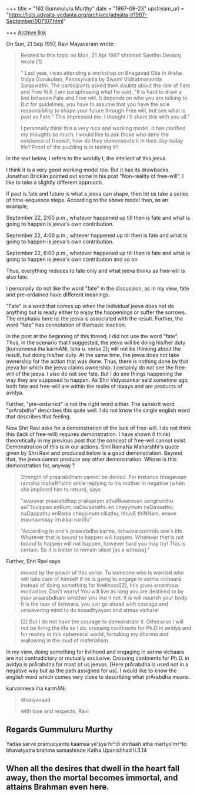 +++
title = "162 Gummuluru Murthy"
date = "1997-09-23"
upstream_url = "https://lists.advaita-vedanta.org/archives/advaita-l/1997-September/007107.html"

+++
[Archive link](https://lists.advaita-vedanta.org/archives/advaita-l/1997-September/007107.html)

On Sun, 21 Sep 1997, Ravi Mayavaram wrote:

>
> Related to  this topic on Mon, 21 Apr 1997 shriimati Savithri Devaraj
> wrote [1]
>
> " Last year, i was attending a workshop on Bhagavad Gita in Arsha
> Vidya Gurukulam, Pennsylvania by Swami Viditatmananda Saraswathi.  The
> participants asked their doubts about the role of Fate and Free Will.
> I am paraphrasing what he said.  "It is hard to draw a line between
> Fate and Free will.  It depends on who you are talking to.  But for
> guidelines, you have to assume that you have the sole responsibility
> to shape your future through Free will, but see what is past as Fate."
> This impressed me.  I thought i'll share this with you all."
>
> I personally think this a very nice and working model. It has
> clarified my thoughts so much. I would like to ask those who deny the
> existence of freewill, how do they demonstrate it in their day-today
> life? Proof of the pudding is in tasting it!!
>

In the text below, I refers to the worldly I, the intellect of this
jeeva.

I think it is a very good working model too. But it has its drawbacks.
Jonathan Bricklin pointed out some in his post "Non-reality of free-will".
I like to take a slightly different approach.

If past is fate and future is what a jeeva can shape, then let us take a
series of time-sequence steps. According to the above model then, as an
example,

September 22, 2:00 p.m., whatever happened up till then is fate and what
is going to happen is jeeva's own contribution.

September 22, 4:00 p.m., whtever happened up till then is fate and what
is going to happen is jeeva's own contribution.

September 22, 6:00 p.m., whatever happened up till then is fate and what
is going to happen is jeeva's own contribution  and so on

Thus, everything reduces to fate only and what jeeva thinks as free-will
is also fate.

I personally do not like the word "fate" in the discussion, as in my
view, fate and pre-ordained have different meanings.

"Fate" is a word that comes up when the individual jeeva does not do
anything but is ready either to enjoy the happenings or suffer the
sorrows. The emphasis here is: the jeeva is associated with the result.
Further, the word "fate" has connotation of thamasic inaction.

In the post at the beginning of this thread, I did not use the word
"fate". Thus, in the scenario that I suggested, the jeeva will be doing
his/her duty [kurvanneva iha karmANi,  Isha u. verse 2]; will not be
thinking about the result, but doing his/her duty. At the same time, the
jeeva does not take ownership for the action that was done. Thus, there is
nothing done by that jeeva for which the jeeva claims ownership. I
certainly do not see the free-will of the jeeva. I also do not see fate.
But I do see things happening the way they are supposed to happen. As
Shri Vidyasankar said sometime ago, both fate and free-will are within
the realm of maaya and are products of avidya.

Further, "pre-ordained" is not the right word either. The sanskrit word
"prArabdha" describes this quite well. I do not know the single english
word that describes that feeling.

Now Shri Ravi asks for a demonstration of the lack of free-will. I do not
think this (lack of free-will) requires demonstration. I have shown
(I think) theoretically in my previous post that the concept of free-will
cannot exist. Demonstration of this is in our actions. Shri RamaNa
Maharshhi's quote given by Shri Ravi and produced below is a good
demonstration. Beyond that, the jeeva cannot produce any other
demonstration. Whose is this demonstration for, anyway ?

> Strength of praarabdham cannot be denied. For instance bhagavaan ramaNa
> mahaR^ishhi while replying to his mother in negative (when she
> implored him to return), says
>
> "avaravar praarabdhap prakaaram athaRkaanavan aangirunthu aaTTuvippan
> enRum; naDavaatathu en cheyyinum naDavaathu; naDappathu enRadai
> cheyyinum nillathu; ithuvE thiNNam. enave maunaamaay irrukkai nanRu"
>
>
> "According to one's praarabdha karma, iishwara controls one's
> life. Whatever that is bound to happen will happen. Whatever that is
> not bound to happen will not happen, however hard you may try! This is
> certain. So it is better to remain silent [as a witness]."
>

Further, Shri Ravi says

> moved by the power of this verse. To someone who is worried who will
> take care of himself if he is going to engage in aatma vichaara
> instead of doing something for livelihood[2], this gives enormous
> motivation. Don't worry! You will live as long you are destined to by
> your praarabdham whether you like it not. It is will nourish your
> body. It is the task of iishwara, you just go ahead with courage and
> unwavering mind to do svaadhyayam and atmaa vichara!
>

> [2] But I do not have the courage to demonstrate it. Otherwise I will
> not be living the life as I do, crossing continents for Ph.D in avidya
> and for money in this ephemeral world, forsaking my dharma and
> wallowing in the mud of materialism.
>

In my view, doing something for livlihood and engaging in aatma vichaara
are not contradictory or mutually exclusive. Crossing continents for
Ph.D. in avidya is prArabdha for most of us jeevas. [Here prArabdha is
used not in a negative way but as the path assigned for us]. I would like
to know the english word which comes very close to describing what
prArabdha means.

kurvanneva iha karmANi.

>
> dhanyavaad
>
> with love and respects,
> Ravi
>

Regards
Gummuluru Murthy
------------------------------------------------------------------------
Yadaa sarve pramucyante kaamaa ye'sya hr^di shritaah
atha martyo'mr^to bhavatyatra brahma samashnute   Katha Upanishhad II.3.14

When all the desires that dwell in the heart fall away, then the mortal
becomes immortal, and attains Brahman even here.
------------------------------------------------------------------------

